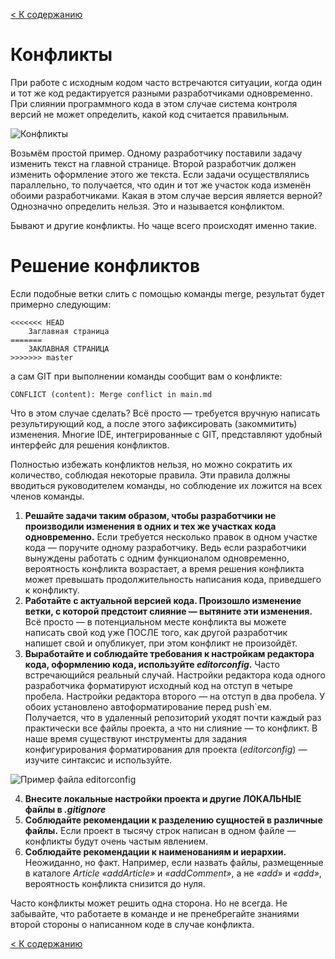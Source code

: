[< К содержанию](readme.md)

# Конфликты
При работе с исходным кодом часто встречаются ситуации, когда один и тот же код редактируется разными разработчиками одновременно. При слиянии программного кода в этом случае система контроля версий не может определить, какой код считается правильным.

![Конфликты](https://lms.skillfactory.ru/assets/courseware/v1/1af074344837f318613021b1578c6800/asset-v1:SkillFactory+PHPDEV+2021+type@asset+block/PHP_5.10.1.png "Конфликты")

Возьмём простой пример. Одному разработчику поставили задачу изменить текст на главной странице. Второй разработчик должен изменить оформление этого же текста. Если задачи осуществлялись параллельно, то получается, что один и тот же участок кода изменён обоими разработчиками. Какая в этом случае версия является верной? Однозначно определить нельзя. Это и называется конфликтом.

Бывают и другие конфликты. Но чаще всего происходят именно такие.

# Решение конфликтов
Если подобные ветки слить с помощью команды merge, результат будет примерно следующим:
```
<<<<<<< HEAD
    Заглавная страница
=======
    ЗАКЛАВНАЯ СТРАНИЦА
>>>>>>> master
```
а сам GIT при выполнении команды сообщит вам о конфликте:
```
CONFLICT (content): Merge conflict in main.md
```
Что в этом случае сделать? Всё просто — требуется вручную написать результирующий код, а после этого зафиксировать (закоммитить) изменения. Многие IDE, интегрированные с GIT, представляют удобный интерфейс для решения конфликтов.

Полностью избежать конфликтов нельзя, но можно сократить их количество, соблюдая некоторые правила. Эти правила должны вводиться руководителем команды, но соблюдение их ложится на всех членов команды.

1. **Решайте задачи таким образом, чтобы разработчики не производили изменения в одних и тех же участках кода одновременно.**
Если требуется несколько правок в одном участке кода — поручите одному разработчику. Ведь если разработчики вынуждены работать с одним функционалом одновременно, вероятность конфликта возрастает, а время решения конфликта может превышать продолжительность написания кода, приведшего к конфликту.
2. **Работайте с актуальной версией кода. Произошло изменение ветки, с которой предстоит слияние — вытяните эти изменения.**
Всё просто — в потенциальном месте конфликта вы можете написать свой код уже ПОСЛЕ того, как другой разработчик напишет свой и опубликует, при этом конфликт не произойдёт.
3. **Выработайте и соблюдайте требования к настройкам редактора кода, оформлению кода, используйте *editorconfig*.**
Часто встречающийся реальный случай. Настройки редактора кода одного разработчика форматируют исходный код на отступ в четыре пробела. Настройки редактора второго — на отступ в два пробела. У обоих установлено автоформатирование перед push`ем. Получается, что в удаленный репозиторий уходят почти каждый раз практически все файлы проекта, а что ни слияние — то конфликт. В наше время существуют инструменты для задания конфигурирования форматирования для проекта (*editorconfig*) — изучите синтаксис и используйте.

![Пример файла editorconfig](https://lms.skillfactory.ru/assets/courseware/v1/3783f4b7723c7fcc2f3c1f0628346868/asset-v1:SkillFactory+PHPDEV+2021+type@asset+block/PHP_5.10.2.png "Пример файла editorconfig")

4. **Внесите локальные настройки проекта и другие ЛОКАЛЬНЫЕ файлы в *.gitignore***
5. **Соблюдайте рекомендации к разделению сущностей в различные файлы.** 
Если проект в тысячу строк написан в одном файле — конфликты будут очень частым явлением.
6. **Соблюдайте рекомендации к наименованиям и иерархии.**
Неожиданно, но факт. Например, если назвать файлы, размещенные в каталоге *Article «addArticle»* и *«addComment»*, а не *«add»* и *«add»*, вероятность конфликта снизится до нуля.

Часто конфликты может решить одна сторона. Но не всегда. Не забывайте, что работаете в команде и не пренебрегайте знаниями второй стороны о написанном коде в случае конфликта.

[< К содержанию](readme.md)